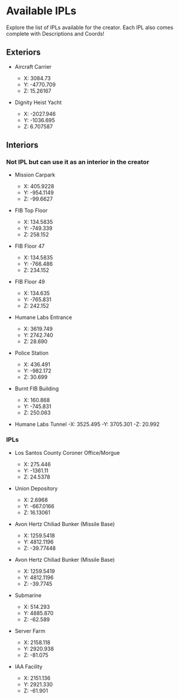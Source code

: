 # Available IPLs

Explore the list of IPLs available for the creator. Each IPL also comes complete with Descriptions and Coords!

## Exteriors

* Aircraft Carrier
  - X: 3084.73
  - Y: -4770.709
  - Z: 15.26167

* Dignity Heist Yacht
  - X: -2027.946
  - Y: -1036.695
  - Z: 6.707587

## Interiors

### Not IPL but can use it as an interior in the creator
* Mission Carpark
  - X: 405.9228
  - Y: -954.1149
  - Z: -99.6627

* FIB Top Floor
  - X: 134.5835
  - Y: -749.339
  - Z: 258.152

* FIB Floor 47
  - X: 134.5835
  - Y: -766.486
  - Z: 234.152

* FIB Floor 49
  - X: 134.635
  - Y: -765.831
  - Z: 242.152

* Humane Labs Entrance
  - X: 3619.749
  - Y: 2742.740
  - Z: 28.690

* Police Station
  - X: 436.491
  - Y: -982.172
  - Z: 30.699

* Burnt FIB Building
  - X: 160.868
  - Y: -745.831
  - Z: 250.063

* Humane Labs Tunnel 
  -X: 3525.495 
  -Y: 3705.301 
  -Z: 20.992

### IPLs

* Los Santos County Coroner Office/Morgue
  - X: 275.446
  - Y: -1361.11
  - Z: 24.5378

* Union Depository
  - X: 2.6968
  - Y: -667.0166
  - Z: 16.13061

* Avon Hertz Chiliad Bunker (Missile Base)
  - X: 1259.5418
  - Y: 4812.1196
  - Z: -39.77448

* Avon Hertz Chiliad Bunker (Missile Base)
  - X: 1259.5419
  - Y: 4812.1196
  - Z: -39.7745

* Submarine
  - X: 514.293
  - Y: 4885.870
  - Z: -62.589

* Server Farm
  - X: 2158.118
  - Y: 2920.938
  - Z: -81.075

* IAA Facility
  - X: 2151.136
  - Y: 2921.330
  - Z: -61.901
